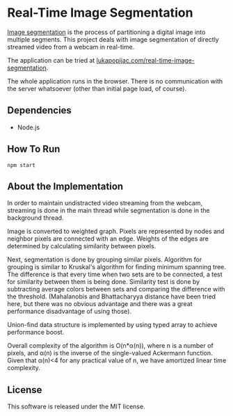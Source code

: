 Real-Time Image Segmentation
============================

[Image segmentation][1] is the process of partitioning a digital image into
multiple segments. This project deals with image segmentation of directly
streamed video from a webcam in real-time.

The application can be tried at [lukapopijac.com/real-time-image-segmentation][2].

The whole application runs in the browser. There is no communication with the
server whatsoever (other than initial page load, of course).


Dependencies
------------
 *  Node.js

 
How To Run
----------
```
npm start
```


About the Implementation
------------------------
			
In order to maintain undistracted video streaming from the webcam, streaming
is done in the main thread while segmentation is done in the background thread.

Image is converted to weighted graph. Pixels are represented by nodes and
neighbor pixels are connected with an edge. Weights of the edges are determined
by calculating similarity between pixels.

Next, segmentation is done by grouping similar pixels. Algorithm for grouping
is similar to Kruskal's algorithm for finding minimum spanning tree. The
difference is that every time when two sets are to be connected, a test for
similarity between them is being done. Similarity test is done by subtracting
average colors between sets and comparing the difference with the threshold.
(Mahalanobis and Bhattacharyya distance have been tried here, but there was
no obvious advantage and there was a great performance disadvantage of using
those).

Union-find data structure is implemented by using typed array to achieve
performance boost.

Overall complexity of the algorithm is O(n*<span class="alpha">&alpha;</span>(n)), where n is a number of pixels, and <span class="alpha">&alpha;</span>(n) is the inverse of the single-valued Ackermann function. Given that <span class="alpha">&alpha;</span>(n)&lt;4 for any practical value of n, we have amortized linear time complexity.


 [1]: http://en.wikipedia.org/wiki/Image_segmentation        "Image Segmentation"
 [2]: https://lukapopijac.com/real-time-image-segmentation/  "Real-Time Image Segmentation"



License
-------

This software is released under the MIT license.
